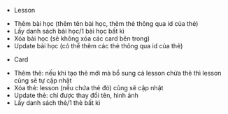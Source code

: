 - Lesson
+ Thêm bài học (thêm tên bài học, thêm thẻ thông qua id của thẻ)
+ Lấy danh sách bài học/1 bài học bất kì
+ Xóa bài học (sẽ không xóa các card bên trong)
+ Update bài học (có thể thêm các thẻ thông qua id của thẻ)

- Card
+ Thêm thẻ: nếu khi tạo thẻ mới mà bổ sung cả lesson chứa thẻ thì lesson cũng sẽ tự cập nhật 
+ Xóa thẻ: lesson (nếu chứa thẻ đó) cũng sẽ cập nhật
+ Update thẻ: chỉ được thay đổi tên, hình ảnh
+ Lấy danh sách thẻ/1 thẻ bất kì
